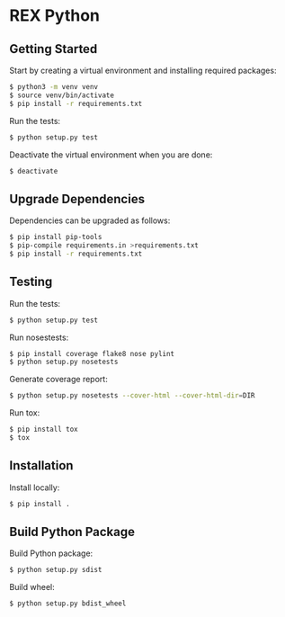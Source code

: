 # REX Python

## Getting Started

Start by creating a virtual environment and installing required packages:

```bash
$ python3 -m venv venv
$ source venv/bin/activate
$ pip install -r requirements.txt
```

Run the tests:

```bash
$ python setup.py test
```

Deactivate the virtual environment when you are done:

```bash
$ deactivate
```

## Upgrade Dependencies

Dependencies can be upgraded as follows:

```bash
$ pip install pip-tools
$ pip-compile requirements.in >requirements.txt
$ pip install -r requirements.txt
```

## Testing

Run the tests:

```bash
$ python setup.py test
```

Run nosestests:

```bash
$ pip install coverage flake8 nose pylint
$ python setup.py nosetests
```

Generate coverage report:

```bash
$ python setup.py nosetests --cover-html --cover-html-dir=DIR
```

Run tox:

```bash
$ pip install tox
$ tox
```

## Installation

Install locally:

```bash
$ pip install .
```

## Build Python Package

Build Python package:

```bash
$ python setup.py sdist
```

Build wheel:

```bash
$ python setup.py bdist_wheel
```
